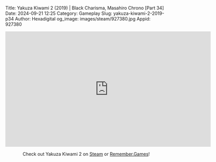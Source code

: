 Title: Yakuza Kiwami 2 (2019) | Black Charisma, Masahiro Chrono [Part 34]
Date: 2024-09-21 12:25
Category: Gameplay
Slug: yakuza-kiwami-2-2019-p34
Author: Hexadigital
og_image: images/steam/927380.jpg
Appid: 927380

<center><iframe src="https://www.youtube.com/embed/BGJJnYXRc3Q?feature=oembed" allow="accelerometer; autoplay; encrypted-media; gyroscope; picture-in-picture" width="640" height="360" frameborder="0"></iframe>

Check out Yakuza Kiwami 2 on [Steam](https://store.steampowered.com/app/927380/?curator_clanid=34633900) or [Remember.Games](https://remember.games/game/344/yakuza-kiwami-2/)!</center>